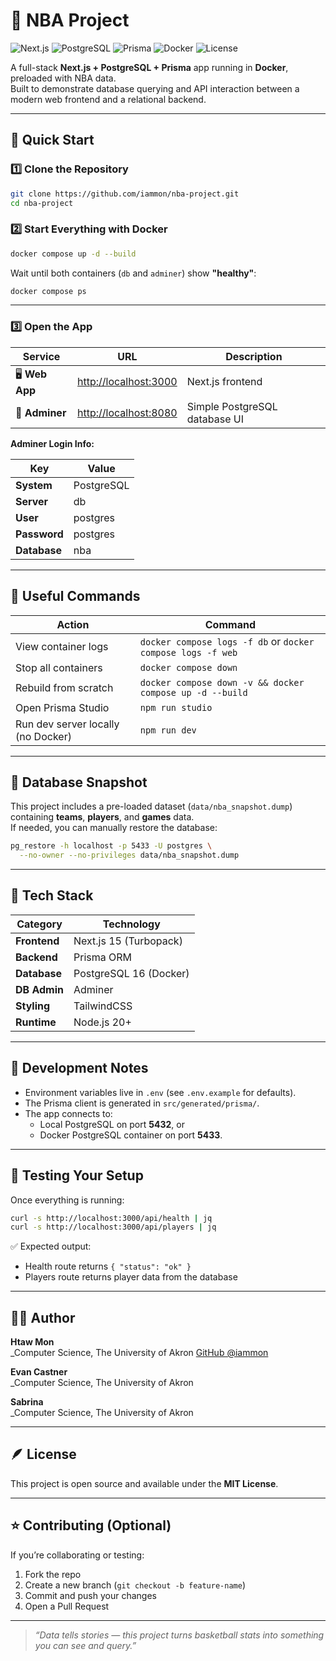 # 🏀 NBA Project

![Next.js](https://img.shields.io/badge/Next.js-15.5.4-black?logo=nextdotjs)
![PostgreSQL](https://img.shields.io/badge/PostgreSQL-16-blue?logo=postgresql)
![Prisma](https://img.shields.io/badge/Prisma-ORM-2D3748?logo=prisma)
![Docker](https://img.shields.io/badge/Docker-Compose-2496ED?logo=docker)
![License](https://img.shields.io/badge/license-MIT-green)

A full-stack **Next.js + PostgreSQL + Prisma** app running in **Docker**, preloaded with NBA data.  
Built to demonstrate database querying and API interaction between a modern web frontend and a relational backend.

---

## 🚀 Quick Start

### 1️⃣ Clone the Repository

```bash
git clone https://github.com/iammon/nba-project.git
cd nba-project
```

### 2️⃣ Start Everything with Docker

```bash
docker compose up -d --build
```

Wait until both containers (`db` and `adminer`) show **"healthy"**:

```bash
docker compose ps
```

---

### 3️⃣ Open the App

| Service | URL | Description |
|----------|-----|-------------|
| 🖥️ **Web App** | [http://localhost:3000](http://localhost:3000) | Next.js frontend |
| 🧭 **Adminer** | [http://localhost:8080](http://localhost:8080) | Simple PostgreSQL database UI |

**Adminer Login Info:**

| Key | Value |
|-----|-------|
| **System** | PostgreSQL |
| **Server** | db |
| **User** | postgres
| **Password** | postgres |
| **Database** | nba |

---

## 🧠 Useful Commands

| Action | Command |
|--------|----------|
| View container logs | `docker compose logs -f db` or `docker compose logs -f web` |
| Stop all containers | `docker compose down` |
| Rebuild from scratch | `docker compose down -v && docker compose up -d --build` |
| Open Prisma Studio | `npm run studio` |
| Run dev server locally (no Docker) | `npm run dev` |

---

## 💾 Database Snapshot

This project includes a pre-loaded dataset (`data/nba_snapshot.dump`) containing **teams**, **players**, and **games** data.  
If needed, you can manually restore the database:

```bash
pg_restore -h localhost -p 5433 -U postgres \
  --no-owner --no-privileges data/nba_snapshot.dump
```

---

## 🧩 Tech Stack

| Category | Technology |
|-----------|-------------|
| **Frontend** | Next.js 15 (Turbopack) |
| **Backend** | Prisma ORM |
| **Database** | PostgreSQL 16 (Docker) |
| **DB Admin** | Adminer |
| **Styling** | TailwindCSS |
| **Runtime** | Node.js 20+ |

---

## 🧰 Development Notes

- Environment variables live in `.env` (see `.env.example` for defaults).  
- The Prisma client is generated in `src/generated/prisma/`.  
- The app connects to:
  - Local PostgreSQL on port **5432**, or  
  - Docker PostgreSQL container on port **5433**.

---

## 🧪 Testing Your Setup

Once everything is running:

```bash
curl -s http://localhost:3000/api/health | jq
curl -s http://localhost:3000/api/players | jq
```

✅ Expected output:  
- Health route returns `{ "status": "ok" }`  
- Players route returns player data from the database

---

## 🧑‍💻 Author

**Htaw Mon**  
_Computer Science, The University of Akron
[GitHub @iammon](https://github.com/iammon) 

**Evan Castner**  
_Computer Science, The University of Akron 

**Sabrina**  
_Computer Science, The University of Akron 

---

## 🪶 License

This project is open source and available under the **MIT License**.

---

## ⭐ Contributing (Optional)

If you’re collaborating or testing:
1. Fork the repo  
2. Create a new branch (`git checkout -b feature-name`)  
3. Commit and push your changes  
4. Open a Pull Request  

---

> _“Data tells stories — this project turns basketball stats into something you can see and query.”_
